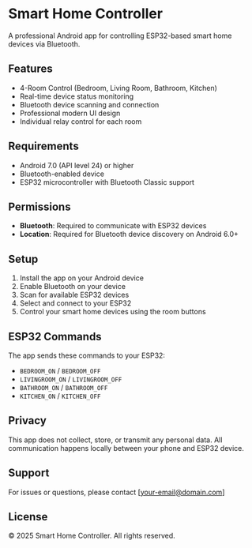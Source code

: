# Smart Home Controller

A professional Android app for controlling ESP32-based smart home devices via Bluetooth.

## Features
- 4-Room Control (Bedroom, Living Room, Bathroom, Kitchen)
- Real-time device status monitoring
- Bluetooth device scanning and connection
- Professional modern UI design
- Individual relay control for each room

## Requirements
- Android 7.0 (API level 24) or higher
- Bluetooth-enabled device
- ESP32 microcontroller with Bluetooth Classic support

## Permissions
- **Bluetooth**: Required to communicate with ESP32 devices
- **Location**: Required for Bluetooth device discovery on Android 6.0+

## Setup
1. Install the app on your Android device
2. Enable Bluetooth on your device
3. Scan for available ESP32 devices
4. Select and connect to your ESP32
5. Control your smart home devices using the room buttons

## ESP32 Commands
The app sends these commands to your ESP32:
- `BEDROOM_ON` / `BEDROOM_OFF`
- `LIVINGROOM_ON` / `LIVINGROOM_OFF` 
- `BATHROOM_ON` / `BATHROOM_OFF`
- `KITCHEN_ON` / `KITCHEN_OFF`

## Privacy
This app does not collect, store, or transmit any personal data. All communication happens locally between your phone and ESP32 device.

## Support
For issues or questions, please contact [your-email@domain.com]

## License
© 2025 Smart Home Controller. All rights reserved.
